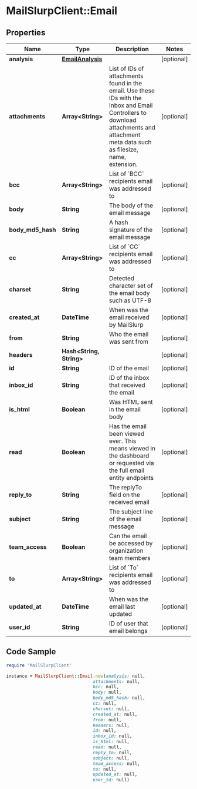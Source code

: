 # MailSlurpClient::Email

## Properties

Name | Type | Description | Notes
------------ | ------------- | ------------- | -------------
**analysis** | [**EmailAnalysis**](EmailAnalysis) |  | [optional] 
**attachments** | **Array&lt;String&gt;** | List of IDs of attachments found in the email. Use these IDs with the Inbox and Email Controllers to download attachments and attachment meta data such as filesize, name, extension. | [optional] 
**bcc** | **Array&lt;String&gt;** | List of &#x60;BCC&#x60; recipients email was addressed to | [optional] 
**body** | **String** | The body of the email message | [optional] 
**body_md5_hash** | **String** | A hash signature of the email message | [optional] 
**cc** | **Array&lt;String&gt;** | List of &#x60;CC&#x60; recipients email was addressed to | [optional] 
**charset** | **String** | Detected character set of the email body such as UTF-8 | [optional] 
**created_at** | **DateTime** | When was the email received by MailSlurp | [optional] 
**from** | **String** | Who the email was sent from | [optional] 
**headers** | **Hash&lt;String, String&gt;** |  | [optional] 
**id** | **String** | ID of the email | [optional] 
**inbox_id** | **String** | ID of the inbox that received the email | [optional] 
**is_html** | **Boolean** | Was HTML sent in the email body | [optional] 
**read** | **Boolean** | Has the email been viewed ever. This means viewed in the dashboard or requested via the full email entity endpoints | [optional] 
**reply_to** | **String** | The replyTo field on the received email | [optional] 
**subject** | **String** | The subject line of the email message | [optional] 
**team_access** | **Boolean** | Can the email be accessed by organization team members | [optional] 
**to** | **Array&lt;String&gt;** | List of &#x60;To&#x60; recipients email was addressed to | [optional] 
**updated_at** | **DateTime** | When was the email last updated | [optional] 
**user_id** | **String** | ID of user that email belongs | [optional] 

## Code Sample

```ruby
require 'MailSlurpClient'

instance = MailSlurpClient::Email.new(analysis: null,
                                 attachments: null,
                                 bcc: null,
                                 body: null,
                                 body_md5_hash: null,
                                 cc: null,
                                 charset: null,
                                 created_at: null,
                                 from: null,
                                 headers: null,
                                 id: null,
                                 inbox_id: null,
                                 is_html: null,
                                 read: null,
                                 reply_to: null,
                                 subject: null,
                                 team_access: null,
                                 to: null,
                                 updated_at: null,
                                 user_id: null)
```


